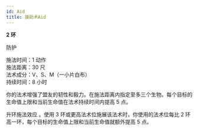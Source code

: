 ```yaml
---
id: Aid
title: 援助术Aid
---
```


**2 环**

防护

施法时间：1 动作  
施法距离：30 尺  
法术成分：V、S、M（一小片白布）  
持续时间：8 小时

你的法术增强了盟友的韧性和毅力。在施法距离内指定至多三个生物。每个目标的生命值上限和当前生命值在法术持续时间内提高 5 点。

升环施法效应
。使用 3 环或更高法术位施展该法术时，你使用的法术位每比 2 环高一环，每个目标的生命值上限和当前生命值就额外提高 5 点。
